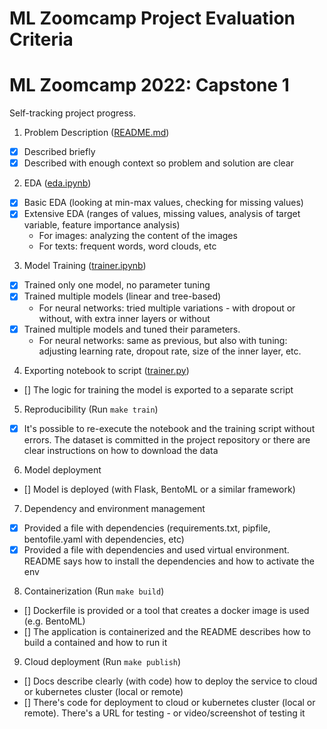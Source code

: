 # ML Zoomcamp Project Evaluation Criteria
# ML Zoomcamp 2022: Capstone 1

Self-tracking project progress.

1. Problem Description ([README.md](./README.md))
- [x] Described briefly
- [x] Described with enough context so problem and solution are clear

2. EDA ([eda.ipynb](./source/notebooks/eda.ipynb))
- [x] Basic EDA (looking at min-max values, checking for missing values)
- [x] Extensive EDA (ranges of values, missing values, analysis of target variable, feature importance analysis)
    - For images: analyzing the content of the images
    - For texts: frequent words, word clouds, etc

3. Model Training ([trainer.ipynb](./source/notebooks/trainer.ipynb))
- [x] Trained only one model, no parameter tuning
- [x] Trained multiple models (linear and tree-based)
    - For neural networks: tried multiple variations - with dropout or without, with extra inner layers or without
- [x] Trained multiple models and tuned their parameters.
    - For neural networks: same as previous, but also with tuning: adjusting learning rate, dropout rate, size of the inner layer, etc.

4. Exporting notebook to script ([trainer.py](./source/trainer.py))
- [] The logic for training the model is exported to a separate script

5. Reproducibility (Run `make train`)
- [x] It's possible to re-execute the notebook and the training script without errors. The dataset is committed in the project repository or there are clear instructions on how to download the data

6. Model deployment 
- [] Model is deployed (with Flask, BentoML or a similar framework)

7. Dependency and environment management 
- [x] Provided a file with dependencies (requirements.txt, pipfile, bentofile.yaml with dependencies, etc)
- [x] Provided a file with dependencies and used virtual environment. README says how to install the dependencies and how to activate the env

8. Containerization (Run `make build`)
- [] Dockerfile is provided or a tool that creates a docker image is used (e.g. BentoML)
- [] The application is containerized and the README describes how to build a contained and how to run it

9. Cloud deployment (Run `make publish`)
- [] Docs describe clearly (with code) how to deploy the service to cloud or kubernetes cluster (local or remote)
- [] There's code for deployment to cloud or kubernetes cluster (local or remote). There's a URL for testing - or video/screenshot of testing it